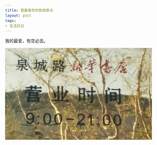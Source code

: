 ```yaml
---
title: 我最喜欢的旅游景点
layout: post
tags:
- 生活日记 
---
```


我的最爱，有空必去。

![](/images/quanchengluxinhuashudian.jpg)
